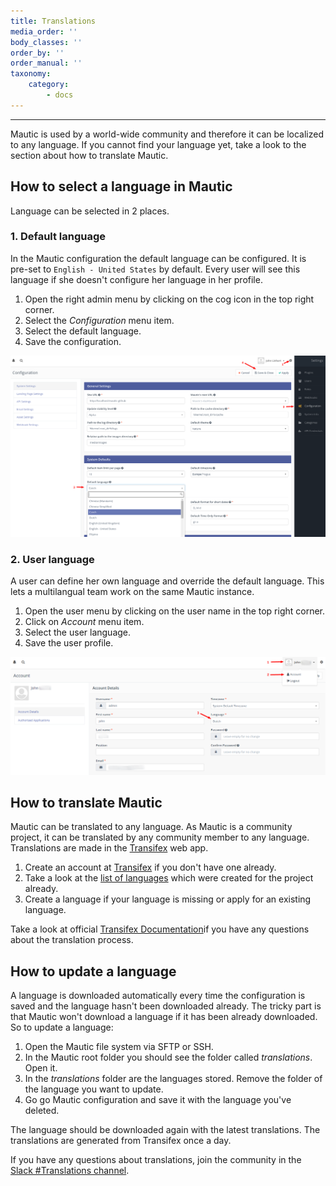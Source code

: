 ```yaml
---
title: Translations
media_order: ''
body_classes: ''
order_by: ''
order_manual: ''
taxonomy:
    category:
        - docs
---
```


---------------

Mautic is used by a world-wide community and therefore it can be localized to any language. If you cannot find your language yet, take a look to the section about how to translate Mautic.

## How to select a language in Mautic

Language can be selected in 2 places.

### 1. Default language

In the Mautic configuration the default language can be configured. It is pre-set to `English - United States` by default. Every user will see this language if she doesn't configure her language in her profile.

1. Open the right admin menu by clicking on the cog icon in the top right corner.
2. Select the *Configuration* menu item.
3. Select the default language.
4. Save the configuration.

![Select the default language](translations-select-language.png "Select the default language")

### 2. User language

A user can define her own language and override the default language. This lets a multilangual team work on the same Mautic instance.

1. Open the user menu by clicking on the user name in the top right corner.
2. Click on *Account* menu item.
3. Select the user language.
4. Save the user profile.

![Select the user language](translations-select-user-language.png "Select the user language")

## How to translate Mautic

Mautic can be translated to any language. As Mautic is a community project, it can be translated by any community member to any language. Translations are made in the [Transifex][transifex] web app.

1. Create an account at [Transifex][transifex] if you don't have one already.
2. Take a look at the [list of languages][transifex] which were created for the project already.
3. Create a language if your language is missing or apply for an existing language.

Take a look at official [Transifex Documentation][transifex-documentation]if you have any questions about the translation process.

## How to update a language

A language is downloaded automatically every time the configuration is saved and the language hasn't been downloaded already. The tricky part is that Mautic won't download a language if it has been already downloaded. So to update a language:

1. Open the Mautic file system via SFTP or SSH.
2. In the Mautic root folder you should see the folder called *translations*. Open it.
3. In the *translations* folder are the languages stored. Remove the folder of the language you want to update.
4. Go go Mautic configuration and save it with the language you've deleted.

The language should be downloaded again with the latest translations. The translations are generated from Transifex once a day.

If you have any questions about translations, join the community in the [Slack #Translations channel][slack-channel].


[transifex]: <https://www.transifex.com/mautic/mautic/>
[transifex-documentation]: <http://docs.transifex.com/tutorials/txeditor/>
[slack-channel]: <https://mautic.slack.com/archives/C02HV79J2>
